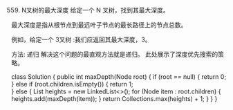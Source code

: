 559. N叉树的最大深度
给定一个 N 叉树，找到其最大深度。

最大深度是指从根节点到最远叶子节点的最长路径上的节点总数。

例如，给定一个 3叉树 :我们应返回其最大深度，3。

方法: 递归
解决这个问题的最直观方法就是递归。
此处展示了深度优先搜索的策略。

class Solution {
  public int maxDepth(Node root) {
    if (root == null) {
      return 0;
    } else if (root.children.isEmpty()) {
      return 1;  
    } else {
      List<Integer> heights = new LinkedList<>();
      for (Node item : root.children) {
        heights.add(maxDepth(item)); 
      }
      return Collections.max(heights) + 1;
    }
  }
}

